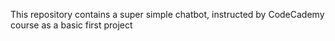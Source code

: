 This repository contains a super simple chatbot, instructed by CodeCademy course as a basic first project
